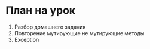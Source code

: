 # План на урок

1. Разбор домашнего задания  
2. Повторение мутирующие не мутирующие методы  
3. Exception  


